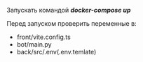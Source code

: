 Запускать командой ***docker-compose up***  
  
Перед запуском проверить переменные в:  
- front/vite.config.ts  
- bot/main.py  
- back/src/.env(.env.temlate)
  
